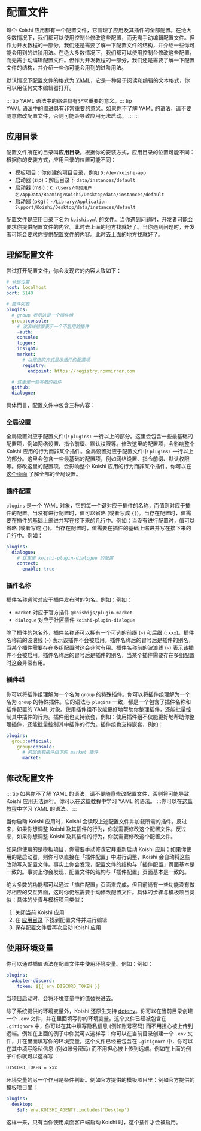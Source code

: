 # 配置文件

每个 Koishi 应用都有一个配置文件，它管理了应用及其插件的全部配置。在绝大多数情况下，我们都可以使用控制台修改这些配置，而无需手动编辑配置文件。但作为开发教程的一部分，我们还是需要了解一下配置文件的结构，并介绍一些你可能会用到的进阶用法。在绝大多数情况下，我们都可以使用控制台修改这些配置，而无需手动编辑配置文件。但作为开发教程的一部分，我们还是需要了解一下配置文件的结构，并介绍一些你可能会用到的进阶用法。

默认情况下配置文件的格式为 [YAML](https://en.wikipedia.org/wiki/YAML)，它是一种易于阅读和编辑的文本格式，你可以用任何文本编辑器打开。

::: tip
YAML 语法中的缩进具有非常重要的意义。::: tip  
YAML 语法中的缩进具有非常重要的意义。如果你不了解 YAML 的语法，请不要随意修改配置文件，否则可能会导致应用无法启动。
:::
:::

## 应用目录

配置文件所在的目录叫**应用目录**。根据你的安装方式，应用目录的位置可能不同：根据你的安装方式，应用目录的位置可能不同：

- 模板项目：你创建的项目目录，例如 `D:/dev/koishi-app`
- 启动器 (zip)：解压目录下 `data/instances/default`
- 启动器 (msi)：`C:/Users/你的用户名/AppData/Roaming/Koishi/Desktop/data/instances/default`
- 启动器 (pkg)：`~/Library/Application Support/Koishi/Desktop/data/instances/default`

配置文件是应用目录下名为 `koishi.yml` 的文件。当你遇到问题时，开发者可能会要求你提供配置文件的内容。此时去上面的地方找就好了。当你遇到问题时，开发者可能会要求你提供配置文件的内容。此时去上面的地方找就好了。

## 理解配置文件

尝试打开配置文件，你会发现它的内容大致如下：

```yaml
# 全局设置
host: localhost
port: 5140

# 插件列表
plugins:
  # group 表示这是一个插件组
  group:console:
    # 波浪线前缀表示一个不启用的插件
    ~auth:
    console:
    logger:
    insight:
    market:
      # 以缩进的方式显示插件的配置项
      registry:
        endpoint: https://registry.npmmirror.com

  # 这里是一些零散的插件
  github:
  dialogue:
```

具体而言，配置文件中包含三种内容：

### 全局设置

全局设置对应于配置文件中 `plugins:` 一行以上的部分。这里会包含一些最基础的配置项，例如网络设置、指令前缀、默认权限等。修改这里的配置项，会影响整个 Koishi 应用的行为而非某个插件。全局设置对应于配置文件中 `plugins:` 一行以上的部分。这里会包含一些最基础的配置项，例如网络设置、指令前缀、默认权限等。修改这里的配置项，会影响整个 Koishi 应用的行为而非某个插件。你可以在 [这个页面](../../api/core/app.md) 了解全部的全局设置。

### 插件配置

`plugins` 是一个 YAML 对象，它的每一个键对应于插件的名称，而值则对应于插件的配置。当没有进行配置时，值可以省略 (或者写成 `{}`)。当存在配置时，值需要在插件的基础上缩进并写在接下来的几行中。例如：当没有进行配置时，值可以省略 (或者写成 `{}`)。当存在配置时，值需要在插件的基础上缩进并写在接下来的几行中。例如：

```yaml koishi.yml
plugins:
  dialogue:
    # 这里是 koishi-plugin-dialogue 的配置
    context:
      enable: true
```

### 插件名称

插件名称通常对应于插件发布时的包名。例如：例如：

- `market` 对应于官方插件 `@koishijs/plugin-market`
- `dialogue` 对应于社区插件 `koishi-plugin-dialogue`

除了插件的包名外，插件名称还可以拥有一个可选的前缀 (`~`) 和后缀 (`:xxx`)。插件名称前的波浪线 (`~`) 表示该插件不会被启用。插件名称后的冒号后是插件的别名，当某个插件需要存在多组配置时这会非常有用。插件名称前的波浪线 (`~`) 表示该插件不会被启用。插件名称后的冒号后是插件的别名，当某个插件需要存在多组配置时这会非常有用。

### 插件组

你可以将插件组理解为一个名为 `group` 的特殊插件。你可以将插件组理解为一个名为 `group` 的特殊插件。它的语法与 `plugins` 一致，都是一个包含了插件名称和插件配置的 YAML 对象。使用插件组不仅能更好地帮助你整理插件，还能批量控制其中插件的行为。插件组也支持嵌套，例如：使用插件组不仅能更好地帮助你整理插件，还能批量控制其中插件的行为。插件组也支持嵌套，例如：

```yaml koishi.yml
plugins:
  group:official:
    group:console:
      # 两层嵌套插件组下的 market 插件
      market:
```

## 修改配置文件

::: tip
如果你不了解 YAML 的语法，请不要随意修改配置文件，否则将可能导致 Koishi 应用无法运行。你可以在[这篇教程](https://www.runoob.com/w3cnote/yaml-intro.html)中学习 YAML 的语法。 :::你可以在[这篇教程](https://www.runoob.com/w3cnote/yaml-intro.html)中学习 YAML 的语法。
:::

当你启动 Koishi 应用时，Koishi 会读取上述配置文件并加载所需的插件。反过来，如果你想调整 Koishi 及其插件的行为，你就需要修改这个配置文件。反过来，如果你想调整 Koishi 及其插件的行为，你就需要修改这个配置文件。

如果你使用的是模板项目，你需要手动修改它并重新启动 Koishi 应用；如果你使用的是启动器，则你可以直接在「插件配置」中进行调整，Koishi 会自动将这些改动写入配置文件。事实上你会发现，配置文件的结构与「插件配置」页面基本是一致的。事实上你会发现，配置文件的结构与「插件配置」页面基本是一致的。

绝大多数的功能都可以通过「插件配置」页面来完成，但目前尚有一些功能没有做好相应的交互界面，这时你仍然需要手动修改配置文件。具体的步骤与模板项目类似：具体的步骤与模板项目类似：

1. 关闭当前 Koishi 应用
2. 在 [应用目录](#应用目录) 下找到配置文件并进行编辑
3. 保存配置文件后再次启动 Koishi 应用

## 使用环境变量

你可以通过插值语法在配置文件中使用环境变量。例如：例如：

```yaml title=koishi.yml
plugins:
  adapter-discord:
    token: ${{ env.DISCORD_TOKEN }}
```

当项目启动时，会将环境变量中的值替换进去。

除了系统提供的环境变量外，Koishi 还原生支持 [dotenv](https://github.com/motdotla/dotenv)。你可以在当前目录创建一个 `.env` 文件，并在里面填写你的环境变量。这个文件已经被包含在 `.gitignore` 中，你可以在其中填写隐私信息 (例如账号密码) 而不用担心被上传到远端。例如在上面的例子中你就可以这样写：你可以在当前目录创建一个 `.env` 文件，并在里面填写你的环境变量。这个文件已经被包含在 `.gitignore` 中，你可以在其中填写隐私信息 (例如账号密码) 而不用担心被上传到远端。例如在上面的例子中你就可以这样写：

```sh title=.env
DISCORD_TOKEN = xxx
```

环境变量的另一个作用是条件判断。例如官方提供的模板项目里：例如官方提供的模板项目里：

```yaml title=koishi.yml
plugins:
  desktop:
    $if: env.KOISHI_AGENT?.includes('Desktop')
```

这样一来，只有当你使用桌面客户端启动 Koishi 时，这个插件才会被启用。
